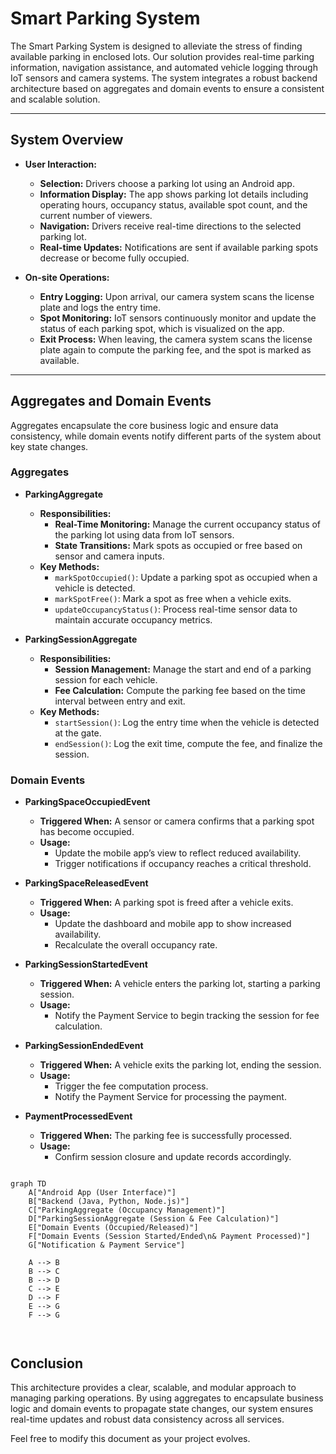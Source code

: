 # Smart Parking System

The Smart Parking System is designed to alleviate the stress of finding available parking in enclosed lots. Our solution provides real-time parking information, navigation assistance, and automated vehicle logging through IoT sensors and camera systems. The system integrates a robust backend architecture based on aggregates and domain events to ensure a consistent and scalable solution.

---

## System Overview

- **User Interaction:**
  - **Selection:** Drivers choose a parking lot using an Android app.
  - **Information Display:** The app shows parking lot details including operating hours, occupancy status, available spot count, and the current number of viewers.
  - **Navigation:** Drivers receive real-time directions to the selected parking lot.
  - **Real-time Updates:** Notifications are sent if available parking spots decrease or become fully occupied.

- **On-site Operations:**
  - **Entry Logging:** Upon arrival, our camera system scans the license plate and logs the entry time.
  - **Spot Monitoring:** IoT sensors continuously monitor and update the status of each parking spot, which is visualized on the app.
  - **Exit Process:** When leaving, the camera system scans the license plate again to compute the parking fee, and the spot is marked as available.

---

## Aggregates and Domain Events

Aggregates encapsulate the core business logic and ensure data consistency, while domain events notify different parts of the system about key state changes.

### Aggregates

- **ParkingAggregate**
  - **Responsibilities:**
    - **Real-Time Monitoring:** Manage the current occupancy status of the parking lot using data from IoT sensors.
    - **State Transitions:** Mark spots as occupied or free based on sensor and camera inputs.
  - **Key Methods:**
    - `markSpotOccupied()`: Update a parking spot as occupied when a vehicle is detected.
    - `markSpotFree()`: Mark a spot as free when a vehicle exits.
    - `updateOccupancyStatus()`: Process real-time sensor data to maintain accurate occupancy metrics.

- **ParkingSessionAggregate**
  - **Responsibilities:**
    - **Session Management:** Manage the start and end of a parking session for each vehicle.
    - **Fee Calculation:** Compute the parking fee based on the time interval between entry and exit.
  - **Key Methods:**
    - `startSession()`: Log the entry time when the vehicle is detected at the gate.
    - `endSession()`: Log the exit time, compute the fee, and finalize the session.

### Domain Events

- **ParkingSpaceOccupiedEvent**
  - **Triggered When:** A sensor or camera confirms that a parking spot has become occupied.
  - **Usage:**  
    - Update the mobile app’s view to reflect reduced availability.
    - Trigger notifications if occupancy reaches a critical threshold.

- **ParkingSpaceReleasedEvent**
  - **Triggered When:** A parking spot is freed after a vehicle exits.
  - **Usage:**  
    - Update the dashboard and mobile app to show increased availability.
    - Recalculate the overall occupancy rate.

- **ParkingSessionStartedEvent**
  - **Triggered When:** A vehicle enters the parking lot, starting a parking session.
  - **Usage:**  
    - Notify the Payment Service to begin tracking the session for fee calculation.

- **ParkingSessionEndedEvent**
  - **Triggered When:** A vehicle exits the parking lot, ending the session.
  - **Usage:**  
    - Trigger the fee computation process.
    - Notify the Payment Service for processing the payment.

- **PaymentProcessedEvent**
  - **Triggered When:** The parking fee is successfully processed.
  - **Usage:**  
    - Confirm session closure and update records accordingly.


```mermaid

graph TD
    A["Android App (User Interface)"]
    B["Backend (Java, Python, Node.js)"]
    C["ParkingAggregate (Occupancy Management)"]
    D["ParkingSessionAggregate (Session & Fee Calculation)"]
    E["Domain Events (Occupied/Released)"]
    F["Domain Events (Session Started/Ended\n& Payment Processed)"]
    G["Notification & Payment Service"]

    A --> B
    B --> C
    B --> D
    C --> E
    D --> F
    E --> G
    F --> G



```

## Conclusion

This architecture provides a clear, scalable, and modular approach to managing parking operations. By using aggregates to encapsulate business logic and domain events to propagate state changes, our system ensures real-time updates and robust data consistency across all services.

Feel free to modify this document as your project evolves.
